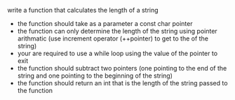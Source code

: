 write a function that calculates the length of a string
* the function should take as a parameter a const char pointer
* the function can only determine the length of the string using pointer arithmatic (use increment operator (++pointer) to get to the of the string)
* your are required to use a while loop using the value of the pointer to exit
* the function should subtract two pointers (one pointing to the end of the string and one pointing to the beginning of the string)
* the function should return an int that is the length of the string passed to the function